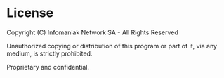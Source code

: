 # License

Copyright (C) Infomaniak Network SA - All Rights Reserved

Unauthorized copying or distribution of this program or part of it,
via any medium, is strictly prohibited.

Proprietary and confidential.
